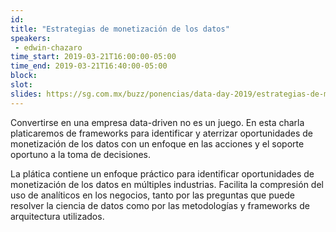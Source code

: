 ```yaml
---
id: 
title: "Estrategias de monetización de los datos"
speakers:
 - edwin-chazaro
time_start: 2019-03-21T16:00:00-05:00
time_end: 2019-03-21T16:40:00-05:00
block: 
slot: 
slides: https://sg.com.mx/buzz/ponencias/data-day-2019/estrategias-de-monetizacion-de-los-datos-convierte-datos-en-acciones
---
```


Convertirse en una empresa data-driven no es un juego. En esta charla platicaremos de frameworks para identificar y aterrizar oportunidades de monetización de los datos con un enfoque en las acciones y el soporte oportuno a la toma de decisiones.

La plática contiene un enfoque práctico para identificar oportunidades de monetización de los datos en múltiples industrias. Facilita la compresión del uso de analíticos en los negocios, tanto por las preguntas que puede resolver la ciencia de datos como por las metodologías y frameworks de arquitectura utilizados.